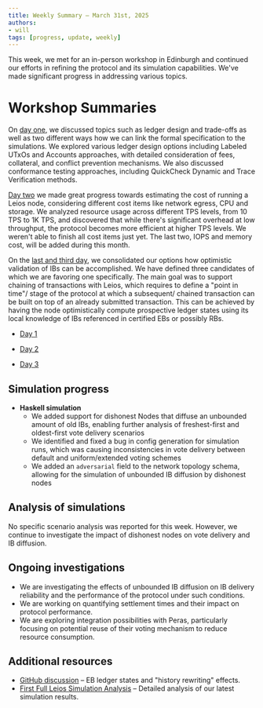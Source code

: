```yaml
---
title: Weekly Summary – March 31st, 2025
authors:
- will
tags: [progress, update, weekly]
---
```


This week, we met for an in-person workshop in Edinburgh and continued our efforts in refining the protocol and its simulation capabilities. We've made significant progress in addressing various topics.

# Workshop Summaries

On [day one](https://github.com/input-output-hk/ouroboros-leios/blob/main/docs/workshop/day-1-recap.md), we discussed topics such as ledger design and trade-offs as well as two different ways how we can link the formal specification to the simulations. We explored various ledger design options including Labeled UTxOs and Accounts approaches, with detailed consideration of fees, collateral, and conflict prevention mechanisms. We also discussed conformance testing approaches, including QuickCheck Dynamic and Trace Verification methods.

[Day two](https://github.com/input-output-hk/ouroboros-leios/blob/main/docs/workshop/day-2-recap.md) we made great progress towards estimating the cost of running a Leios node, considering different cost items like network egress, CPU and storage. We analyzed resource usage across different TPS levels, from 10 TPS to 1K TPS, and discovered that while there's significant overhead at low throughput, the protocol becomes more efficient at higher TPS levels. We weren't able to finish all cost items just yet. The last two, IOPS and memory cost, will be added during this month.

On the [last and third day](https://github.com/input-output-hk/ouroboros-leios/blob/main/docs/workshop/day-3-recap.md), we consolidated our options how optimistic validation of IBs can be accomplished. We have defined three candidates of which we are favoring one specifically. The main goal was to support chaining of transactions with Leios, which requires to define a "point in time"/ stage of the protocol at which a subsequent/ chained transaction can be built on top of an already submitted transaction. This can be achieved by having the node optimistically compute prospective ledger states using its local knowledge of IBs referenced in certified EBs or possibly RBs.

- [Day 1](https://github.com/input-output-hk/ouroboros-leios/blob/main/docs/workshop/day-1-recap.md)

- [Day 2](https://github.com/input-output-hk/ouroboros-leios/blob/main/docs/workshop/day-2-recap.md)

- [Day 3](https://github.com/input-output-hk/ouroboros-leios/blob/main/docs/workshop/day-3-recap.md)


## Simulation progress

- **Haskell simulation**
  - We added support for dishonest Nodes that diffuse an unbounded amount of old IBs, enabling further analysis of freshest-first and oldest-first vote delivery scenarios
  - We identified and fixed a bug in config generation for simulation runs, which was causing inconsistencies in vote delivery between default and uniform/extended voting schemes
  - We added an `adversarial` field to the network topology schema, allowing for the simulation of unbounded IB diffusion by dishonest nodes

## Analysis of simulations

No specific scenario analysis was reported for this week. However, we continue to investigate the impact of dishonest nodes on vote delivery and IB diffusion.

## Ongoing investigations

- We are investigating the effects of unbounded IB diffusion on IB delivery reliability and the performance of the protocol under such conditions.
- We are working on quantifying settlement times and their impact on protocol performance.
- We are exploring integration possibilities with Peras, particularly focusing on potential reuse of their voting mechanism to reduce resource consumption.

## Additional resources

- [GitHub discussion](https://github.com/input-output-hk/ouroboros-leios/discussions/243) – EB ledger states and "history rewriting" effects.
- [First Full Leios Simulation Analysis](https://github.com/input-output-hk/ouroboros-leios/blob/main/analysis/sims/2025w13/analysis.ipynb) – Detailed analysis of our latest simulation results.
